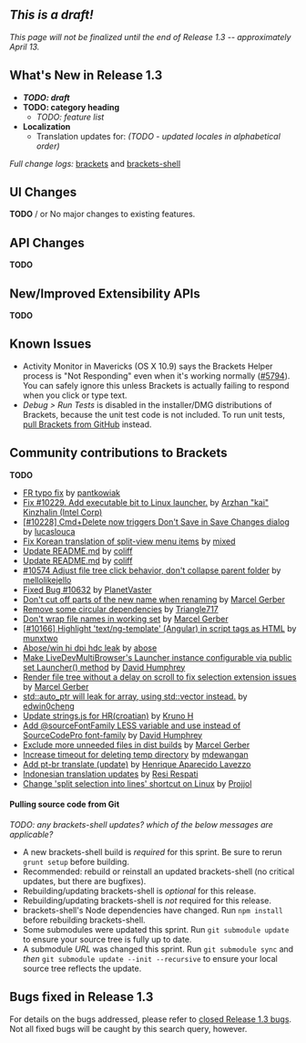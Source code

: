 _This is a draft!_
--------------------
_This page will not be finalized until the end of Release 1.3 -- approximately April 13._

What's New in Release 1.3
-------------------------
* _**TODO: draft**_
* **TODO: category heading**
   * _TODO: feature list_
* **Localization**
   * Translation updates for: _(TODO - updated locales in alphabetical order)_


_Full change logs:_ [brackets](https://github.com/adobe/brackets/compare/release-1.2...release-1.3#commits_bucket) and [brackets-shell](https://github.com/adobe/brackets-shell/compare/release-1.2...release-1.3#commits_bucket)


UI Changes
----------
**TODO** / or
No major changes to existing features.


API Changes
-----------
**TODO**

New/Improved Extensibility APIs
-------------------------------
**TODO**


Known Issues
------------
* Activity Monitor in Mavericks (OS X 10.9) says the Brackets Helper process is "Not Responding" even when it's working normally ([#5794](https://github.com/adobe/brackets/issues/5794)). You can safely ignore this unless Brackets is actually failing to respond when you click or type text.
* _Debug > Run Tests_ is disabled in the installer/DMG distributions of Brackets, because the unit test code is not included. To run unit tests, [pull Brackets from GitHub](https://github.com/adobe/brackets/wiki/How-to-Hack-on-Brackets#wiki-getcode) instead.


Community contributions to Brackets
-----------------------------------
**TODO**
* [FR typo fix](https://github.com/adobe/brackets/pull/10625) by [pantkowiak](https://github.com/pantkowiak)
* [Fix #10229. Add executable bit to Linux launcher.](https://github.com/adobe/brackets/pull/10267) by [Arzhan "kai" Kinzhalin (Intel Corp)](https://github.com/busykai)
* [[#10228] Cmd+Delete now triggers Don't Save in Save Changes dialog](https://github.com/adobe/brackets/pull/10459) by [lucaslouca](https://github.com/lucaslouca)
* [Fix Korean translation of split-view menu items](https://github.com/adobe/brackets/pull/10477) by [mixed](https://github.com/mixed)
* [Update README.md](https://github.com/adobe/brackets/pull/10672) by [coliff](https://github.com/coliff)
* [Update README.md](https://github.com/adobe/brackets/pull/10690) by [coliff](https://github.com/coliff)
* [#10574  Adjust file tree click behavior, don't collapse parent folder](https://github.com/adobe/brackets/pull/10652) by [mellolikejello](https://github.com/mellolikejello)
* [Fixed Bug #10632](https://github.com/adobe/brackets/pull/10694) by [PlanetVaster](https://github.com/PlanetVaster)
* [Don't cut off parts of the new name when renaming](https://github.com/adobe/brackets/pull/10648) by [Marcel Gerber](https://github.com/MarcelGerber)
* [Remove some circular dependencies](https://github.com/adobe/brackets/pull/10641) by [Triangle717](https://github.com/le717)
* [Don't wrap file names in working set](https://github.com/adobe/brackets/pull/10709) by [Marcel Gerber](https://github.com/MarcelGerber)
* [[#10166] Highlight 'text/ng-template' (Angular) in script tags as HTML](https://github.com/adobe/brackets/pull/10666) by [munxtwo](https://github.com/munxtwo)
* [Abose/win hi dpi hdc leak](https://github.com/adobe/brackets-shell/pull/508) by [abose](https://github.com/abose)
* [Make LiveDevMultiBrowser's Launcher instance configurable via public set Launcher() method](https://github.com/adobe/brackets/pull/10558) by [David Humphrey](https://github.com/humphd)
* [Render file tree without a delay on scroll to fix selection extension issues](https://github.com/adobe/brackets/pull/10689) by [Marcel Gerber](https://github.com/MarcelGerber)
* [std::auto_ptr will leak for array, using std::vector instead.](https://github.com/adobe/brackets-shell/pull/504) by [edwin0cheng](https://github.com/edwin0cheng)
* [Update strings.js for HR(croatian)](https://github.com/adobe/brackets/pull/10736) by [Kruno H](https://github.com/diomed)
* [Add @sourceFontFamily LESS variable and use instead of SourceCodePro font-family](https://github.com/adobe/brackets/pull/10727) by [David Humphrey](https://github.com/humphd)
* [Exclude more unneeded files in dist builds](https://github.com/adobe/brackets/pull/10219) by [Marcel Gerber](https://github.com/MarcelGerber)
* [Increase timeout for deleting temp directory](https://github.com/adobe/brackets/pull/10758) by [mdewangan](https://github.com/mdewangan)
* [Add pt-br translate (update)](https://github.com/adobe/brackets/pull/10771) by [Henrique Aparecido Lavezzo](https://github.com/Rynaro)
* [Indonesian translation updates](https://github.com/adobe/brackets/pull/10713) by [Resi Respati](https://github.com/resir014)
* [Change 'split selection into lines' shortcut on Linux](https://github.com/adobe/brackets/pull/10742) by [Projjol](https://github.com/Projjol)


#### Pulling source code from Git
_TODO: any brackets-shell updates? which of the below messages are applicable?_

* A new brackets-shell build is _required_ for this sprint. Be sure to rerun `grunt setup` before building.
* Recommended: rebuild or reinstall an updated brackets-shell (no critical updates, but there are bugfixes).
* Rebuilding/updating brackets-shell is _optional_ for this release.
* Rebuilding/updating brackets-shell is _not_ required for this release.
* brackets-shell's Node dependencies have changed. Run `npm install` before rebuilding brackets-shell.
* Some submodules were updated this sprint. Run `git submodule update` to ensure your source tree is fully up to date.
* A submodule _URL_ was changed this sprint. Run `git submodule sync` and _then_ `git submodule update --init --recursive` to ensure your local source tree reflects the update.


Bugs fixed in Release 1.3
-------------------------
For details on the bugs addressed, please refer to [closed Release 1.3 bugs](https://github.com/adobe/brackets/issues?q=is%3Aclosed+milestone%3A%22Release+1.3%22). Not all fixed bugs will be caught by this search query, however.